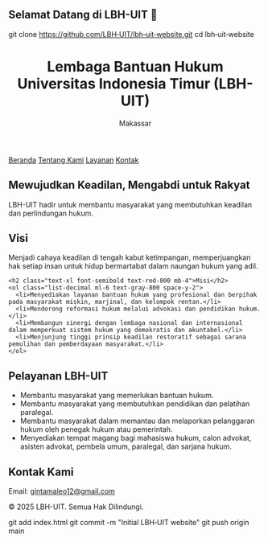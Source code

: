 ## Selamat Datang di LBH-UIT 👋

<!--
**LBH-UIT/lbh-uit** is a ✨ _special_ ✨ repository because its `README.md` (this file) appears on your GitHub profile.

Here are some ideas to get you started:

- 🔭 I’m currently working on ...
- 🌱 I’m currently learning ...
- 👯 I’m looking to collaborate on ...
- 🤔 I’m looking for help with ...
- 💬 Ask me about ...
- 📫 How to reach me: ...
- 😄 Pronouns: ...
- ⚡ Fun fact: ...
-->
git clone https://github.com/LBH‑UIT/lbh‑uit‑website.git
cd lbh‑uit‑website
<!DOCTYPE html>
<html lang="id">
<head>
  <meta charset="UTF-8" />
  <meta name="viewport" content="width=device-width, initial-scale=1.0" />
  <title>LBH-UIT Makassar</title>
  <link href="https://cdn.jsdelivr.net/npm/tailwindcss@2.2.19/dist/tailwind.min.css" rel="stylesheet">
</head>
<body class="bg-gray-100 font-sans">
  <!-- Header -->
  <header class="bg-red-800 text-white py-6 shadow">
    <div class="container mx-auto px-6">
      <h1 class="text-3xl font-bold">Lembaga Bantuan Hukum Universitas Indonesia Timur (LBH-UIT)</h1>
      <p class="text-sm">Makassar</p>
    </div>
  </header>

  <!-- Navigasi -->
  <nav class="bg-red-700 text-white">
    <div class="container mx-auto px-6 py-2 flex space-x-4">
      <a href="#beranda" class="hover:underline">Beranda</a>
      <a href="#tentang" class="hover:underline">Tentang Kami</a>
      <a href="#layanan" class="hover:underline">Layanan</a>
      <a href="#kontak" class="hover:underline">Kontak</a>
    </div>
  </nav>

  <!-- Beranda -->
  <section id="beranda" class="py-12 text-center bg-white">
    <h2 class="text-2xl font-semibold mb-2">Mewujudkan Keadilan, Mengabdi untuk Rakyat</h2>
    <p class="text-gray-700">LBH-UIT hadir untuk membantu masyarakat yang membutuhkan keadilan dan perlindungan hukum.</p>
  </section>

  <!-- Tentang Kami -->
  <section id="tentang" class="py-12 bg-gray-50 px-6">
    <h2 class="text-xl font-semibold text-red-800 mb-4">Visi</h2>
    <p class="mb-6">Menjadi cahaya keadilan di tengah kabut ketimpangan, memperjuangkan hak setiap insan untuk hidup bermartabat dalam naungan hukum yang adil.</p>

    <h2 class="text-xl font-semibold text-red-800 mb-4">Misi</h2>
    <ol class="list-decimal ml-6 text-gray-800 space-y-2">
      <li>Menyediakan layanan bantuan hukum yang profesional dan berpihak pada masyarakat miskin, marjinal, dan kelompok rentan.</li>
      <li>Mendorong reformasi hukum melalui advokasi dan pendidikan hukum.</li>
      <li>Membangun sinergi dengan lembaga nasional dan internasional dalam memperkuat sistem hukum yang demokratis dan akuntabel.</li>
      <li>Menjunjung tinggi prinsip keadilan restoratif sebagai sarana pemulihan dan pemberdayaan masyarakat.</li>
    </ol>
  </section>

  <!-- Layanan -->
  <section id="layanan" class="py-12 bg-white px-6">
    <h2 class="text-xl font-semibold text-red-800 mb-4">Pelayanan LBH-UIT</h2>
    <ul class="list-disc ml-6 text-gray-800 space-y-2">
      <li>Membantu masyarakat yang memerlukan bantuan hukum.</li>
      <li>Membantu masyarakat yang membutuhkan pendidikan dan pelatihan paralegal.</li>
      <li>Membantu masyarakat dalam memantau dan melaporkan pelanggaran hukum oleh penegak hukum atau pemerintah.</li>
      <li>Menyediakan tempat magang bagi mahasiswa hukum, calon advokat, asisten advokat, pembela umum, paralegal, dan sarjana hukum.</li>
    </ul>
  </section>

  <!-- Kontak -->
  <section id="kontak" class="py-12 bg-gray-50 px-6">
    <h2 class="text-xl font-semibold text-red-800 mb-4">Kontak Kami</h2>
    <p>Email: <a href="mailto:gintamaleo12@gmail.com" class="text-blue-600 underline">gintamaleo12@gmail.com</a></p>
  </section>

  <!-- Footer -->
  <footer class="bg-red-800 text-white text-center py-4">
    <p>&copy; 2025 LBH-UIT. Semua Hak Dilindungi.</p>
  </footer>
</body>
</html>
git add index.html
git commit -m "Initial LBH‑UIT website"
git push origin main
